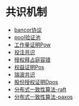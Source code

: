 # 共识机制
* [bancor协议](bancor_protocol.md)
* [pool验证池](validation_pool.md)
* [工作量证明Pow](pow.md)
* [投注共识]()
* [授权拜占庭容错]()
* [权益证明Pos]()
* [瑞波共识]()
* [股份授权证明Dpos](dpos.md)
* [分布式一致性算法-raft](raft.md)
* [分布式一致性算法-paxos](paxos.md)